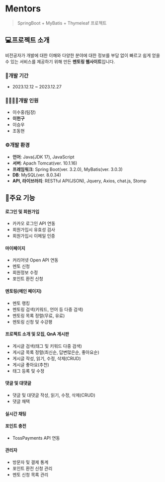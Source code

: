# Mentors
> SpringBoot + MyBatis + Thymeleaf 프로젝트

## :computer:프로젝트 소개
비전공자가 개발에 대한 이해와 다양한 분야에 대한 정보를 부담 없이 빠르고 쉽게 얻을 수 있는 서비스를 제공하기 위해 만든 **멘토링 웹사이트**입니다.

### :calendar:개발 기간
- 2023.12.12 ~ 2023.12.27

### :family_man_woman_girl_boy:개발 인원
- 이수홍(팀장)
- **이헌구**
- 이승우
- 조동현

### :gear:개발 환경
- **언어**: Java(JDK 17), JavaScript
- **서버**: Apach Tomcat(ver. 10.1.16)
- **프레임워크**: Spring Boot(ver. 3.2.0), MyBatis(ver. 3.0.3)
- **DB**: MySQL(ver. 8.0.34)
- **API, 라이브러리**: RESTful API(JSON), Jquery, Axios, chat.js, Stomp

## :pushpin:주요 기능

#### 로그인 및 회원가입
- 카카오 로그인 API 연동
- 회원가입시 유효성 검사
- 회원가입시 이메일 인증

#### 마이페이지
- 커리어넷 Open API 연동
- 멘토 신청
- 회원정보 수정
- 포인트 환전 신청

#### 멘토링(메인 페이지)
- 멘토 랭킹
- 멘토링 검색(키워드, 언어 등 다중 검색)
- 멘토링 목록 정렬(무료, 유료)
- 멘토링 신청 및 수강평

#### 프로젝트 소개 및 모집, QnA 게시판
- 게시글 검색(태그 및 키워드 다중 검색)
- 게시글 목록 정렬(최신순, 답변많은순, 좋아요순)
- 게시글 작성, 읽기, 수정, 삭제(CRUD)
- 게시글 좋아요(추천)
- 태그 등록 및 수정

#### 댓글 및 대댓글
- 댓글 및 대댓글 작성, 읽기, 수정, 삭제(CRUD)
- 댓글 채택

#### 실시간 채팅

#### 포인트 충전
- TossPayments API 연동

#### 관리자
- 방문자 및 결제 통계
- 포인트 환전 신청 관리
- 멘토 신청 목록 관리

<!-- Markdown link & img dfn's -->
[npm-image]: https://img.shields.io/npm/v/datadog-metrics.svg?style=flat-square
[npm-url]: https://npmjs.org/package/datadog-metrics
[npm-downloads]: https://img.shields.io/npm/dm/datadog-metrics.svg?style=flat-square
[travis-image]: https://img.shields.io/travis/dbader/node-datadog-metrics/master.svg?style=flat-square
[travis-url]: https://travis-ci.org/dbader/node-datadog-metrics
[wiki]: https://github.com/yourname/yourproject/wiki
